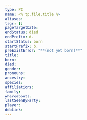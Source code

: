 ```yaml
---
type: PC
name: <% tp.file.title %>
aliases: 
tags: []
pageTargetDate: 
endStatus: died
endPrefix: d.
startStatus: born
startPrefix: b.
preExistError: "**(not yet born)**"
title: 
born: 
died: 
gender: 
pronouns: 
ancestry: 
species: 
affiliations: 
family: 
whereabouts: 
lastSeenByParty: 
player: 
ddbLink:
---
```

